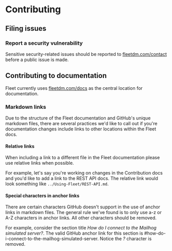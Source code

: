# Contributing

## Filing issues

### Report a security vulnerability

Sensitive security-related issues should be reported to
[fleetdm.com/contact](https://fleetdm.com/contact) before a public issue is made.

## Contributing to documentation

Fleet currently uses [fleetdm.com/docs](https://fleetdm.com/docs) as the central location for documentation.

### Markdown links

Due to the structure of the Fleet documentation and GitHub's unique markdown files, there are several practices we'd like to call out if you're documentation changes include links to other locations within the Fleet docs. 

#### Relative links

When including a link to a different file in the Fleet documentation please use relative links when possible. 

For example, let's say you're working on changes in the Contribution docs and you'd like to add a link to the REST API docs. The relative link would look something like `../Using-Fleet/REST-API.md`.

#### Special characters in anchor links

There are certain characters GitHub doesn't support in the use of anchor links in markdown files. The general rule we've found is to only use a-z or A-Z characters in anchor links. All other characters should be removed.

For example, consider the section title *How do I connect to the Mailhog simulated server?*. The valid GitHub anchor link for this section is #how-do-i-connect-to-the-mailhog-simulated-server. Notice the *?* character is removed.

<meta name="pageOrderInSection" value="1000">